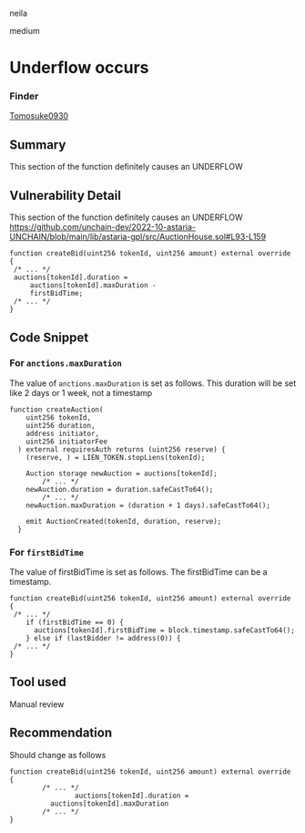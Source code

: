 neila

medium

# Underflow occurs

### Finder 
[Tomosuke0930](https://github.com/Tomosuke0930)

## Summary
This section of the function definitely causes an UNDERFLOW

## Vulnerability Detail
This section of the function definitely causes an UNDERFLOW
https://github.com/unchain-dev/2022-10-astaria-UNCHAIN/blob/main/lib/astaria-gpl/src/AuctionHouse.sol#L93-L159
```solidity
function createBid(uint256 tokenId, uint256 amount) external override {
 /* ... */
 auctions[tokenId].duration =
     auctions[tokenId].maxDuration -
     firstBidTime;
 /* ... */
}
```

## Code Snippet

### For `anctions.maxDuration`
The value of `anctions.maxDuration` is set as follows.
This duration will be set like 2 days or 1 week, not a timestamp
```solidity
function createAuction(
    uint256 tokenId,
    uint256 duration,
    address initiator,
    uint256 initiatorFee
  ) external requiresAuth returns (uint256 reserve) {
    (reserve, ) = LIEN_TOKEN.stopLiens(tokenId);

    Auction storage newAuction = auctions[tokenId];
		/* ... */
    newAuction.duration = duration.safeCastTo64();
		/* ... */
    newAuction.maxDuration = (duration + 1 days).safeCastTo64();

    emit AuctionCreated(tokenId, duration, reserve);
  }
```

### For `firstBidTime`
The value of firstBidTime is set as follows.
The firstBidTime can be a timestamp.

```solidity
function createBid(uint256 tokenId, uint256 amount) external override {
 /* ... */
    if (firstBidTime == 0) {
      auctions[tokenId].firstBidTime = block.timestamp.safeCastTo64();
    } else if (lastBidder != address(0)) {
 /* ... */
}
```

## Tool used
Manual review

## Recommendation
Should change as follows

```solidity
function createBid(uint256 tokenId, uint256 amount) external override {
		/* ... */
				auctions[tokenId].duration =
          auctions[tokenId].maxDuration
		/* ... */
}
```
